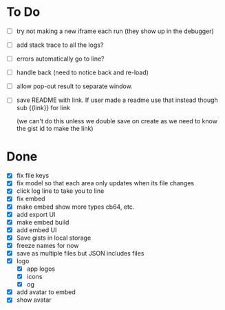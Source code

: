# To Do

- [ ] try not making a new iframe each run (they show up in the debugger)
- [ ] add stack trace to all the logs?
- [ ] errors automatically go to line?
- [ ] handle back (need to notice back and re-load)
- [ ] allow pop-out result to separate window.
- [ ] save README with link. If user made a readme use that instead though sub {{link}} for link
  
  (we can't do this unless we double save on create as we need to know the gist id to make the link)

# Done

- [x] fix file keys
- [x] fix model so that each area only updates when its file changes
- [x] click log line to take you to line
- [x] fix embed
- [x] make embed show more types cb64, etc.
- [x] add export UI
- [x] make embed build
- [x] add embed UI
- [x] Save gists in local storage
- [x] freeze names for now
- [x] save as multiple files but JSON includes files
- [x] logo
  - [x] app logos
  - [x] icons
  - [x] og
- [x] add avatar to embed
- [x] show avatar
